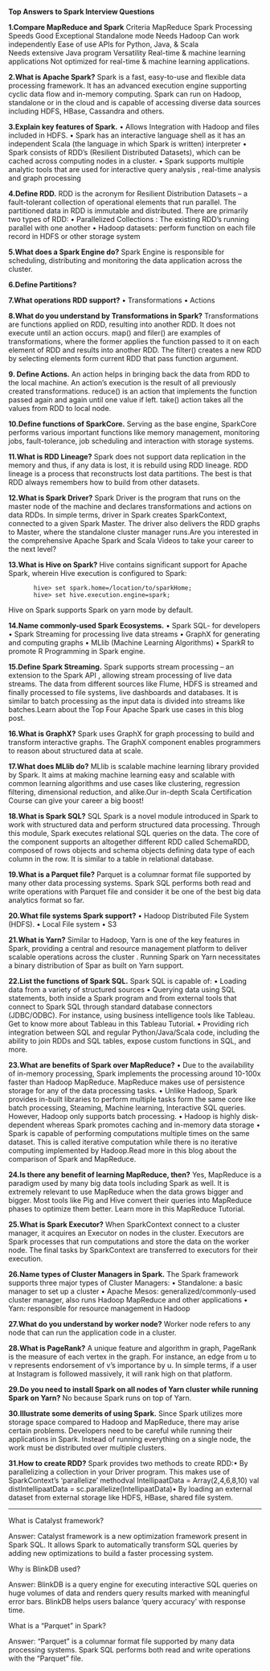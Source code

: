 **Top Answers to Spark Interview Questions**

**1.Compare MapReduce and Spark**
Criteria	MapReduce	Spark
Processing Speeds	Good	Exceptional
Standalone mode	Needs Hadoop	Can work independently
Ease of use	APIs for Python, Java, & Scala	
Needs extensive Java program
Versatility	Real-time & machine learning applications	Not optimized for real-time & machine learning applications.


**2.What is Apache Spark?**
Spark is a fast, easy-to-use and flexible data processing framework. It has an advanced execution engine supporting cyclic data  flow and in-memory computing. Spark can run on Hadoop, standalone or in the cloud and is capable of accessing diverse data sources including HDFS, HBase, Cassandra and others. 


**3.Explain key features of Spark.**
• Allows Integration with Hadoop and files included in HDFS.
• Spark has an interactive language shell as it has an independent Scala (the language in which Spark is written) interpreter
• Spark consists of RDD’s (Resilient Distributed Datasets), which can be cached across computing nodes in a cluster.
• Spark supports multiple analytic tools that are used for interactive query analysis , real-time analysis and graph processing



**4.Define RDD.**
RDD is the acronym for Resilient Distribution Datasets – a fault-tolerant collection of operational elements that run parallel. The partitioned data in RDD is immutable and distributed. There are primarily two types of RDD:
• Parallelized Collections : The existing RDD’s running parallel with one another
• Hadoop datasets: perform function on each file record in HDFS or other storage system


**5.What does a Spark Engine do?**
Spark Engine is responsible for scheduling, distributing and monitoring the data application across the cluster.


**6.Define Partitions?**

**7.What operations RDD support?**
• Transformations
• Actions


**8.What do you understand by Transformations in Spark?**
Transformations are functions applied on RDD, resulting into another RDD. It does not execute until an action occurs. map() and filer() are examples of transformations, where the former applies the function passed to it on each element of RDD and results into another RDD. The filter() creates a new RDD by selecting elements form current RDD that pass function argument.


**9. Define Actions.**
An action helps in bringing back the data from RDD to the local machine. An action’s execution is the result of all previously created transformations. reduce() is an action that implements the function passed again and again until one value if left. take() action takes all the values from RDD to local node.


**10.Define functions of SparkCore.**
Serving as the base engine, SparkCore performs various important functions like memory management, monitoring jobs, fault-tolerance, job scheduling and interaction with storage systems.


**11.What is RDD Lineage?**
Spark does not support data replication in the memory and thus, if any data is lost, it is rebuild using RDD lineage. RDD lineage is a process that reconstructs lost data partitions. The best is that RDD always remembers how to build from other datasets.


**12.What is Spark Driver?**
Spark Driver is the program that runs on the master node of the machine and declares transformations and actions on data RDDs. In simple terms, driver in Spark creates SparkContext, connected to a given Spark Master.
The driver also delivers the RDD graphs to Master, where the standalone cluster manager runs.Are you interested in the comprehensive Apache Spark and Scala Videos to take your career to the next level?


**13.What is Hive on Spark?**
Hive contains significant support for Apache Spark, wherein Hive execution is configured to Spark:
           
           hive> set spark.home=/location/to/sparkHome;
           hive> set hive.execution.engine=spark;

Hive on Spark supports Spark on yarn mode by default.


**14.Name commonly-used Spark Ecosystems.**
• Spark SQL- for developers
• Spark Streaming for processing live data streams
• GraphX for generating and computing graphs
• MLlib (Machine Learning Algorithms)
• SparkR to promote R Programming in Spark engine.


**15.Define Spark Streaming.**
Spark supports stream processing – an extension to the Spark API , allowing stream processing of live data streams. The data from different sources like Flume, HDFS is streamed and finally processed to file systems, live dashboards and databases. It is similar to batch processing as the input data is divided into streams like batches.Learn about the Top Four Apache Spark use cases in this blog post.


**16.What is GraphX?**
Spark uses GraphX for graph processing to build and transform interactive graphs. The GraphX component enables programmers to reason about structured data at scale.


**17.What does MLlib do?**
MLlib is scalable machine learning library provided by Spark. It aims at making machine learning easy and scalable with common learning algorithms and use cases like clustering, regression filtering, dimensional reduction, and alike.Our in-depth Scala Certification Course can give your career a big boost!


**18.What is Spark SQL?**
SQL Spark is a novel module introduced in Spark to work with structured data and perform structured data processing. Through this module, Spark executes relational SQL queries on the data. The core of the component supports an altogether different RDD called SchemaRDD, composed of rows objects and schema objects defining data type of each column in the row. It is similar to a table in relational database.


**19.What is a Parquet file?**
Parquet is a columnar format file supported by many other data processing systems. Spark SQL performs both read and write operations with Parquet file and consider it be one of the best big data analytics format so far.


**20.What file systems Spark support?**
• Hadoop Distributed File System (HDFS). 
• Local File system
• S3


**21.What is Yarn?**
Similar to Hadoop, Yarn is one of the key features in Spark, providing a central and resource management platform to deliver scalable operations across the cluster . Running Spark on Yarn necessitates a binary distribution of Spar as built on Yarn support.


**22.List the functions of Spark SQL.**
Spark SQL is capable of:
• Loading data from a variety of structured sources
• Querying data using SQL statements, both inside a Spark program and from external tools that connect to Spark SQL through standard database connectors (JDBC/ODBC). For instance, using business intelligence tools like Tableau. Get to know more about Tableau in this Tableau Tutorial.
• Providing rich integration between SQL and regular Python/Java/Scala code, including the ability to join RDDs and SQL tables, expose custom functions in SQL, and more.


**23.What are benefits of Spark over MapReduce?**
• Due to the availability of in-memory processing, Spark implements the processing around 10-100x faster than Hadoop MapReduce. MapReduce makes use of persistence storage for any of the data processing tasks.
• Unlike Hadoop, Spark provides in-built libraries to perform multiple tasks form the same core like batch processing, Steaming, Machine learning, Interactive SQL queries. However, Hadoop only supports batch processing.
• Hadoop is highly disk-dependent whereas Spark promotes caching and in-memory data storage
• Spark is capable of performing computations multiple times on the same dataset. This is called iterative computation while there is no iterative computing implemented by Hadoop.Read more in this blog about the comparison of Spark and MapReduce.


**24.Is there any benefit of learning MapReduce, then?**
Yes, MapReduce is a paradigm used by many big data tools including Spark as well. It is extremely relevant to use MapReduce when the data grows bigger and bigger. Most tools like Pig and Hive convert their queries into MapReduce phases to optimize them better. Learn more in this MapReduce Tutorial.


**25.What is Spark Executor?**
When SparkContext connect to a cluster manager, it acquires an Executor on nodes in the cluster. Executors are Spark processes that run computations and store the data on the worker node. The final tasks by SparkContext are transferred to executors for their execution.


**26.Name types of Cluster Managers in Spark.**
The Spark framework supports three major types of Cluster Managers:
• Standalone: a basic manager to set up a cluster
• Apache Mesos: generalized/commonly-used cluster manager, also runs Hadoop MapReduce and other applications
• Yarn: responsible for resource management in Hadoop


**27.What do you understand by worker node?**
Worker node refers to any node that can run the application code in a cluster.


**28.What is PageRank?**
A unique feature and algorithm in graph, PageRank is the measure of each vertex in the graph. For instance, an edge from u to v represents endorsement of v’s importance by u. In simple terms, if a user at Instagram is followed massively, it will rank high on that platform.


**29.Do you need to install Spark on all nodes of Yarn cluster while running Spark on Yarn?**
No because Spark runs on top of Yarn.


**30.Illustrate some demerits of using Spark.**
Since Spark utilizes more storage space compared to Hadoop and MapReduce, there may arise certain problems. Developers need to be careful while running their applications in Spark. Instead of running everything on a single node, the work must be distributed over multiple clusters.


**31.How to create RDD?**
Spark provides two methods to create RDD:• By parallelizing a collection in your Driver program. This makes use of SparkContext’s ‘parallelize’ methodval IntellipaatData = Array(2,4,6,8,10)
val distIntellipaatData = sc.parallelize(IntellipaatData)• By loading an external dataset from external storage like HDFS, HBase, shared file system.

-----------------------------------------------------------------------------------------------------------------

What is Catalyst framework?

Answer: Catalyst framework is a new optimization framework present in Spark SQL. It allows Spark to automatically transform SQL queries by adding new optimizations to build a faster processing system.

Why is BlinkDB used?

Answer: BlinkDB is a query engine for executing interactive SQL queries on huge volumes of data and renders query results marked with meaningful error bars. BlinkDB helps users balance ‘query accuracy’ with response time.

What is a “Parquet” in Spark?

Answer: “Parquet” is a columnar format file supported by many data processing systems. Spark SQL performs both read and write operations with the “Parquet” file.